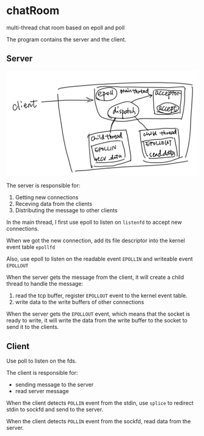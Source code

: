 # chatRoom

multi-thread chat room based on epoll and poll

The program contains the server and the client.

## Server

<img src="./pics/frame.png">

The server is responsible for:
1. Getting new connections
2. Receving data from the clients
3. Distributing the message to other clients

In the main thread, I first use epoll to listen on `listenfd` to accept new connections.

When we got the new connection, add its file descriptor into the kernel event table `epollfd`

Also, use epoll to listen on the readable event `EPOLLIN` and writeable event `EPOLLOUT`

When the server gets the message from the client, it will create a child thread to handle the message:
1. read the tcp buffer, register `EPOLLOUT` event to the kernel event table.
2. write data to the write buffers of other connections

When the server gets the `EPOLLOUT` event, which means that the socket is ready to write, it will write the data from the write buffer to the socket to send it to the clients.

## Client

Use poll to listen on the fds. 

The client is responsible for:
- sending message to the server
- read server message

When the client detects `POLLIN` event from the stdin, use `splice` to redirect stdin to sockfd and send to the server.

When the client detects `POLLIN` event from the sockfd, read data from the server.
